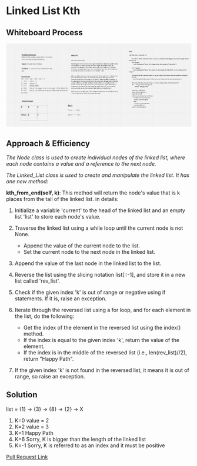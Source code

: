 # Linked List Kth

## Whiteboard Process
![](./CC7.PNG)

## Approach & Efficiency
*The Node class is used to create individual nodes of the linked list, where each node contains a value and a reference to the next node.*

*The Linked_List class is used to create and manipulate the linked list. It has one new method:*

**kth_from_end(self, k)**: This method will return the node's value that is k places from the tail of the linked list. in details:
1. Initialize a variable 'current' to the head of the linked list and an empty list 'list' to store each node's value.

2. Traverse the linked list using a while loop until the current node is not None. 
    *  Append the value of the current node to the list.
    * Set the current node to the next node in the linked list.

3. Append the value of the last node in the linked list to the list.
   
4. Reverse the list using the slicing notation list[::-1], and store it in a new list called 'rev_list'.

5. Check if the given index 'k' is out of range or negative using if statements. If it is, raise an exception.

6. Iterate through the reversed list using a for loop, and for each element in the list, do the following:
    * Get the index of the element in the reversed list using the index() method.
     * If the index is equal to the given index 'k', return the value of the element.
     * If the index is in the middle of the reversed list (i.e., len(rev_list)//2), return "Happy Path".

7. If the given index 'k' is not found in the reversed list, it means it is out of range, so raise an exception.

## Solution 

list = {1} -> {3} -> {8} -> {2} -> X
1.  K=0      value = 2
2.  K=2       value = 3
3.  K=1       Happy Path
4.  K=6       Sorry, K is bigger than the length of the linked list
5.  K=-1      Sorry, K is referred to as an index and it must be positive


[Pull Request Link](https://github.com/DohaKhamaiseh/data-structures-and-algorithms/pull/9)

